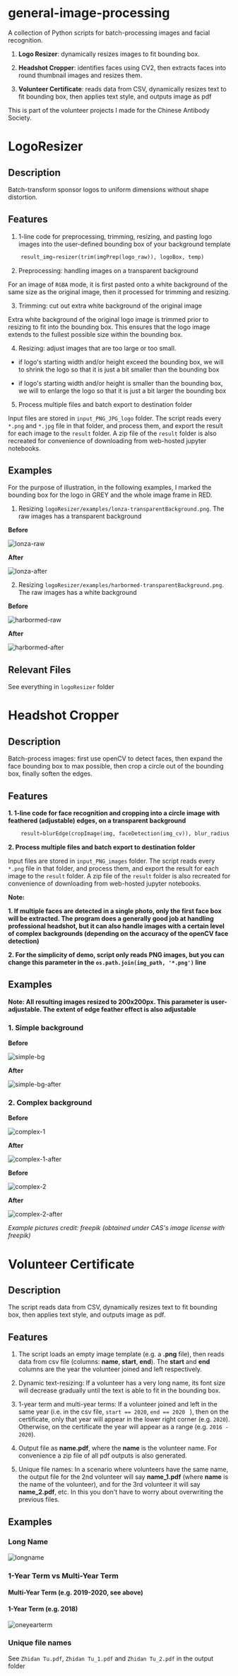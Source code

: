 # general-image-processing
A collection of Python scripts for batch-processing images and facial recognition. 

1. **Logo Resizer**: dynamically resizes images to fit bounding box.
 
2. **Headshot Cropper**: identifies faces using CV2, then extracts faces into round thumbnail images and resizes them. 

3. **Volunteer Certificate**: reads data from CSV, dynamically resizes text to fit bounding box, then applies text style, and outputs image as pdf

This is part of the volunteer projects I made for the Chinese Antibody Society.


# LogoResizer

## Description
Batch-transform sponsor logos to uniform dimensions without shape distortion.

## Features

1. 1-line code for preprocessing, trimming, resizing, and pasting logo images into the user-defined bounding box of your background template

```python
    result_img=resizer(trim(imgPrep(logo_raw)), logoBox, temp)
```

2. Preprocessing: handling images on a transparent background

For an image of `RGBA` mode, it is first pasted onto a white background of the same size as the original image, then it processed for trimming and resizing.


3. Trimming: cut out extra white background of the original image

Extra white background of the original logo image is trimmed prior to resizing to fit into the bounding box. This ensures that the logo image extends to the fullest possible size within the bounding box.

4. Resizing: adjust images that are too large or too small.

  - if logo's starting width and/or height exceed the bounding box, we will to shrink the logo so that it is just a bit smaller than the bounding box

  - if logo's starting width and/or height is smaller than the bounding box, we will to enlarge the logo so that it is just a bit larger the bounding box

5. Process multiple files and batch export to destination folder

Input files are stored in `input_PNG_JPG_logo` folder. The script reads every `*.png` and `*.jpg` file in that folder, and process them, and export the result for each image to the `result` folder. A zip file of the `result` folder is also recreated for convenience of downloading from web-hosted jupyter notebooks.


## Examples

For the purpose of illustration, in the following examples, I marked the bounding box for the logo in GREY and the whole image frame in RED.

1. Resizing `logoResizer/examples/lonza-transparentBackground.png`. The raw images has a transparent background

**Before**

![lonza-raw](logoResizer/examples/lonza-transparentBackground.png)

**After**

![lonza-after](logoResizer/examples/lonza-2.png)

2. Resizing `logoResizer/examples/harbormed-transparentBackground.png`. The raw images has a white background

**Before**

![harbormed-raw](logoResizer/examples/harbormed-whiteBacground.png)

**After**

![harbormed-after](logoResizer/examples/harbormed-2.png)


## Relevant Files
See everything in `logoResizer` folder

# Headshot Cropper

## Description
Batch-process images: first use openCV to detect faces, then expand the face bounding box to max possible, then crop a circle out of the bounding box, finally soften the edges.

## Features

**1. 1-line code for face recognition and cropping into a circle image with feathered (adjustable) edges, on a transparent background**

```python
    result=blurEdge(cropImage(img, faceDetection(img_cv)), blur_radius, offset=0)
```

**2. Process multiple files and batch export to destination folder**

Input files are stored in `input_PNG_images` folder. The script reads every `*.png` file in that folder, and process them, and export the result for each image to the `result` folder. A zip file of the `result` folder is also recreated for convenience of downloading from web-hosted jupyter notebooks.

**Note:**

**1. If multiple faces are detected in a single photo, only the first face box will be extracted. The program does a generally good job at handling professional headshot, but it can also handle images with a certain level of complex backgrounds (depending on the accuracy of the openCV face detection)**

**2. For the simplicity of demo,  script only reads PNG images, but you can change this parameter in the `os.path.join(img_path, '*.png')` line**

## Examples

**Note: All resulting images resized to 200x200px. This parameter is user-adjustable. The extent of edge feather effect is also adjustable**

### **1. Simple background**

**Before**

![simple-bg](headshotCropper/input_PNG_images/simple-background.png)

**After**

![simple-bg-after](headshotCropper/result/simple-background_2.png)


### 2. Complex background

**Before**

![complex-1](headshotCropper/input_PNG_images/complex_background1.png)


**After**

![complex-1-after](headshotCropper/result/complex_background1_2.png)

**Before**

![complex-2](headshotCropper/input_PNG_images/complex_background2.png)

**After**

![complex-2-after](headshotCropper/result/complex_background2_2.png)

*Example pictures credit: freepik (obtained under CAS's image license with freepik)*


# Volunteer Certificate

## Description

The script reads data from CSV, dynamically resizes text to fit bounding box, then applies text style, and outputs image as pdf. 

## Features

1. The script loads an empty image template (e.g. a **.png** file), then reads data from csv file (columns: **name**, **start**, **end**). The **start** and **end** columns are the year the volunteer joined and left respectively.

2. Dynamic text-resizing: If a volunteer has a very long name, its font size will decrease gradually until the text is able to fit in the bounding box.

3. 1-year term and multi-year terms: If a volunteer joined and left in the same year (i.e. in the csv file,  `start == 2020`, `end == 2020 ` ), then on the certificate, only that year will appear in the lower right corner (e.g. `2020`). Otherwise, on the certificate the year will appear as a range (e.g. `2016 - 2020`).

4. Output file as **name.pdf**, where the **name** is the volunteer name. For convenience a zip file of all pdf outputs is also generated. 

5. Unique file names: In a scenario where volunteers have the same name, the output file for the 2nd volunteer will say **name_1.pdf** (where **name** is the name of the volunteer), and for the 3rd volunteer it will say **name_2.pdf**, etc. In this you don't have to worry about overwriting the previous files.

## Examples 

### Long Name
![longname](https://res.cloudinary.com/dpfqlyh21/image/upload/v1595110216/github/long_name_ppezcy.png)

### 1-Year Term vs Multi-Year Term

#### Multi-Year Term (e.g. 2019-2020, see above)

#### 1-Year Term (e.g. 2018)

![oneyearterm](https://res.cloudinary.com/dpfqlyh21/image/upload/v1595110384/github/one_year_term_jz6xc0.png)


### Unique file names
See `Zhidan Tu.pdf`, `Zhidan Tu_1.pdf` and `Zhidan Tu_2.pdf` in the output folder 




